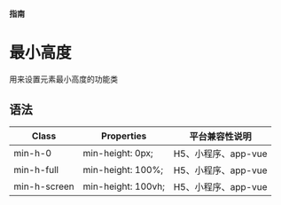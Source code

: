#### <span class="text-lg text-gray-500 font-normal">指南</span>

<div class="w-screen"></div>

# 最小高度
<a-typography-text>
    用来设置元素最小高度的功能类
</a-typography-text>

<CssPrefix />

## 语法
| Class | Properties | 平台兼容性说明
| --- | --- | ---
| <a-link status="success">min-h-0</a-link> | <a-link>min-height: 0px;</a-link> | H5、小程序、app-vue
| <a-link status="success">min-h-full</a-link> | <a-link>min-height: 100%;</a-link> | H5、小程序、app-vue
| <a-link status="success">min-h-screen</a-link> | <a-link>min-height: 100vh;</a-link> | H5、小程序、app-vue